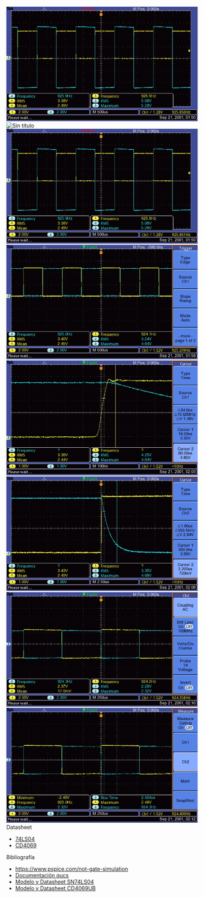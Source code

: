 ![Texto alternativo](https://github.com/alpachonr/Digital-UN-2023_2/blob/main/labtec/imagenes/TEK0000.JPG)
![Sin título](https://github.com/alpachonr/Digital-UN-2023_2/assets/70299021/e2132645-a112-4fd7-b097-62d549ff2a79)
![Texto alternativo](https://github.com/alpachonr/Digital-UN-2023_2/blob/main/labtec/imagenes/TEK0001.JPG)
![Texto alternativo](https://github.com/alpachonr/Digital-UN-2023_2/blob/main/labtec/imagenes/TEK0002.JPG)
![Texto alternativo](https://github.com/alpachonr/Digital-UN-2023_2/blob/main/labtec/imagenes/TEK0003.JPG)
![Texto alternativo](https://github.com/alpachonr/Digital-UN-2023_2/blob/main/labtec/imagenes/TEK0004.JPG)
![Texto alternativo](https://github.com/alpachonr/Digital-UN-2023_2/blob/main/labtec/imagenes/TEK0005.JPG)
![Texto alternativo](https://github.com/alpachonr/Digital-UN-2023_2/blob/main/labtec/imagenes/TEK0006.JPG)
Datasheet
- [74LS04](Digital-UN-2023_2/labtec/cd4069ub.pdf) 
- [CD4069](Digital-UN-2023_2/labtec/sn74ls04.pdf)  

Bibliografía
- https://www.pspice.com/not-gate-simulation
- [Documentación qucs](https://qucs.sourceforge.net/docs.html)
- [Modelo y Datasheet SN74LS04](https://www.ti.com/product/SN74LS04)
- [Modelo y Datasheet CD4069UB](https://www.ti.com/product/CD4069UB?keyMatch=&tisearch=search-everything)

